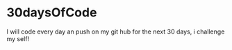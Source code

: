 # 30daysOfCode
I will code every day an push on my git hub for the next 30 days, i challenge my self!
